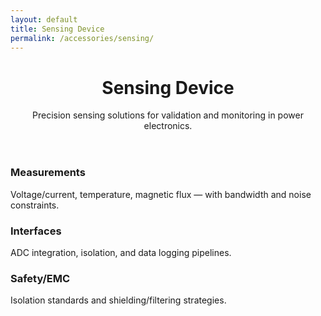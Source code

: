 ```yaml
---
layout: default
title: Sensing Device
permalink: /accessories/sensing/
---
```


<header class="hero"><div class="bg"></div><div class="container">
  <h1>Sensing Device</h1>
  <p class="lead">Precision sensing solutions for validation and monitoring in power electronics.</p>
</div></header>

<section class="section"><div class="container grid">
  <div class="card"><h3>Measurements</h3><p>Voltage/current, temperature, magnetic flux — with bandwidth and noise constraints.</p></div>
  <div class="card"><h3>Interfaces</h3><p>ADC integration, isolation, and data logging pipelines.</p></div>
  <div class="card"><h3>Safety/EMC</h3><p>Isolation standards and shielding/filtering strategies.</p></div>
</div></section>
